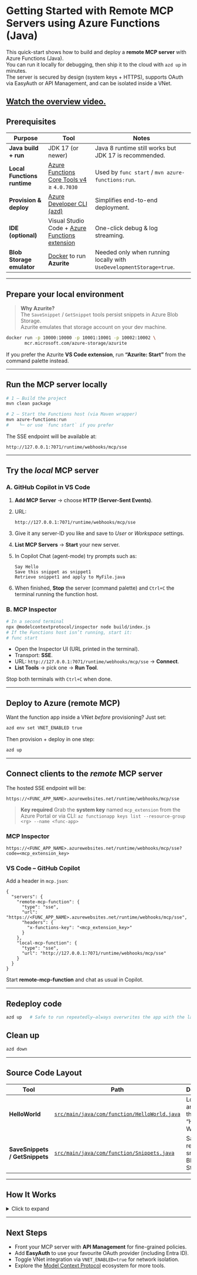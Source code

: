 <!--
---
name: Remote MCP with Azure Functions (Java)
description: Run a remote MCP server on Azure Functions (Java).
languages:
- java
- bicep
- azdeveloper
products:
- azure-functions
- azure
page_type: sample
urlFragment: remote-mcp-functions-java
---
-->

# Getting Started with Remote MCP Servers using Azure Functions (Java)

This quick-start shows how to build and deploy a **remote MCP server** with Azure Functions (Java).  
You can run it locally for debugging, then ship it to the cloud with `azd up` in minutes.  
The server is secured by design (system keys + HTTPS), supports OAuth via EasyAuth or API Management, and can be isolated inside a VNet.

[Watch the overview video.](https://www.youtube.com/watch?v=U9DsLcP5vEk)
---

## Prerequisites

| Purpose | Tool | Notes |
|---------|------|-------|
| **Java build + run** | JDK 17 (or newer) | Java 8 runtime still works but JDK 17 is recommended. |
| **Local Functions runtime** | [Azure Functions Core Tools v4](https://learn.microsoft.com/azure/azure-functions/functions-run-local) ≥ `4.0.7030` | Used by `func start` / `mvn azure-functions:run`. |
| **Provision & deploy** | [Azure Developer CLI (azd)](https://aka.ms/azd) | Simplifies end-to-end deployment. |
| **IDE (optional)** | Visual Studio Code + [Azure Functions extension](https://marketplace.visualstudio.com/items?itemName=ms-azuretools.vscode-azurefunctions) | One-click debug & log streaming. |
| **Blob Storage emulator** | [Docker](https://www.docker.com/) to run **Azurite** | Needed only when running locally with `UseDevelopmentStorage=true`. |

---

## Prepare your local environment

> **Why Azurite?**   
> The `SaveSnippet` / `GetSnippet` tools persist snippets in Azure Blob Storage.  
> Azurite emulates that storage account on your dev machine.

```bash
docker run -p 10000:10000 -p 10001:10001 -p 10002:10002 \
       mcr.microsoft.com/azure-storage/azurite
````

If you prefer the Azurite **VS Code extension**, run **“Azurite: Start”** from the command palette instead.

---

## Run the MCP server locally

```bash
# 1 – Build the project
mvn clean package

# 2 – Start the Functions host (via Maven wrapper)
mvn azure-functions:run
#    └─ or use `func start` if you prefer
```

The SSE endpoint will be available at:

```
http://127.0.0.1:7071/runtime/webhooks/mcp/sse
```

---

## Try the *local* MCP server

### A. GitHub Copilot in VS Code

1. **Add MCP Server** → choose **HTTP (Server-Sent Events)**.

2. URL:

   ```text
   http://127.0.0.1:7071/runtime/webhooks/mcp/sse
   ```

3. Give it any server-ID you like and save to *User* or *Workspace* settings.

4. **List MCP Servers** → **Start** your new server.

5. In Copilot Chat (agent-mode) try prompts such as:

   ```text
   Say Hello
   Save this snippet as snippet1
   Retrieve snippet1 and apply to MyFile.java
   ```

6. When finished, **Stop** the server (command palette) and `Ctrl+C` the terminal running the function host.

### B. MCP Inspector

```bash
# In a second terminal
npx @modelcontextprotocol/inspector node build/index.js
# If the Functions host isn’t running, start it:
# func start
```

* Open the Inspector UI (URL printed in the terminal).
* Transport: **SSE**.
* URL: `http://127.0.0.1:7071/runtime/webhooks/mcp/sse` → **Connect**.
* **List Tools** → pick one → **Run Tool**.

Stop both terminals with `Ctrl+C` when done.

---

## Deploy to Azure (remote MCP)

Want the function app inside a VNet *before* provisioning? Just set:

```bash
azd env set VNET_ENABLED true
```

Then provision + deploy in one step:

```bash
azd up
```

---

## Connect clients to the *remote* MCP server

The hosted SSE endpoint will be:

```
https://<FUNC_APP_NAME>.azurewebsites.net/runtime/webhooks/mcp/sse
```

> **Key required**
> Grab the **system key** named `mcp_extension` from the Azure Portal
> or via CLI:
> `az functionapp keys list --resource-group <rg> --name <func-app>`

### MCP Inspector

```
https://<FUNC_APP_NAME>.azurewebsites.net/runtime/webhooks/mcp/sse?code=<mcp_extension_key>
```

### VS Code – GitHub Copilot

Add a header in `mcp.json`:

```jsonc
{
  "servers": {
    "remote-mcp-function": {
      "type": "sse",
      "url": "https://<FUNC_APP_NAME>.azurewebsites.net/runtime/webhooks/mcp/sse",
      "headers": {
        "x-functions-key": "<mcp_extension_key>"
      }
    },
    "local-mcp-function": {
      "type": "sse",
      "url": "http://127.0.0.1:7071/runtime/webhooks/mcp/sse"
    }
  }
}
```

Start **remote-mcp-function** and chat as usual in Copilot.

---

## Redeploy code

```bash
azd up   # Safe to run repeatedly—always overwrites the app with the latest build
```

## Clean up

```bash
azd down
```

---

## Source Code Layout

| Tool                           | Path                                                                                         | Description                                 |
| ------------------------------ | -------------------------------------------------------------------------------------------- | ------------------------------------------- |
| **HelloWorld**                 | [`src/main/java/com/function/HelloWorld.java`](./src/main/java/com/function/HelloWorld.java) | Logs an argument then prints “Hello World”. |
| **SaveSnippets / GetSnippets** | [`src/main/java/com/function/Snippets.java`](./src/main/java/com/function/Snippets.java)     | Saves / retrieves snippets to Blob Storage. |

---

## How It Works

<details>
<summary>Click to expand</summary>

### MCP Tool Trigger

```java
@McpToolTrigger(
    toolName    = "saveSnippets",
    description = "Saves a text snippet to your snippets collection.",
    toolProperties = SAVE_SNIPPET_ARGUMENTS   // JSON schema string
)
```

* `toolProperties` defines the JSON payload expected from the client.
* At runtime the JSON is passed to your function in `toolArguments`.

### Storage Bindings

```java
@BlobOutput(
    name = "snippetOut",
    path = "snippets/{mcptoolargs.snippetName}.json",
    dataType = "binary")
```

* `SaveSnippets` writes to a blob; `GetSnippets` reads the same path.
* The default storage account is referenced with `@StorageAccount("AzureWebJobsStorage")`.

### Required SDK + Extension Bundle

```xml
<azure.functions.java.library.version>3.1.1-alpha</azure.functions.java.library.version>
```

```jsonc
// host.json
{
  "extensionBundle": {
    "id": "Microsoft.Azure.Functions.ExtensionBundle.Experimental",
    "version": "[4.*, 5.0.0)"
  }
}
```

</details>

---

## Next Steps

* Front your MCP server with **API Management** for fine-grained policies.
* Add **EasyAuth** to use your favourite OAuth provider (including Entra ID).
* Toggle VNet integration via `VNET_ENABLED=true` for network isolation.
* Explore the [Model Context Protocol](https://github.com/modelcontextprotocol) ecosystem for more tools.